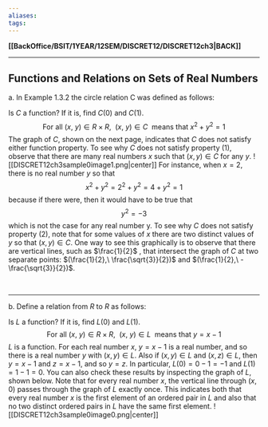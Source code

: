 ```yaml
---
aliases:
tags:
---
```

**[[BackOffice/BSIT/1YEAR/12SEM/DISCRET12/DISCRET12ch3|BACK]]**

---
## Functions and Relations on Sets of Real Numbers
a. In Example 1.3.2 the circle relation C was defined as follows:

Is $C$ a function? If it is, find $C(0)$ and $C(1)$.
$$\text{For all}\ (x,\ y) \in R \times R,\ \ (x,\ y) \in C\ \ \text{means that}\ x^2 + y^2 = 1$$
The graph of $C$, shown on the next page, indicates that $C$ does not satisfy either function property. To see why $C$ does not satisfy property (1), observe that there are many real numbers $x$ such that $(x, y) \in C$ for any $y$.
![[DISCRET12ch3sample0image1.png|center]]
For instance, when $x = 2$, there is no real number $y$ so that
$$x^2 + y^2 = 2^2 + y^2 = 4 + y^2 = 1$$
because if there were, then it would have to be true that
$$y^2 = −3$$
which is not the case for any real number y. To see why $C$ does not satisfy property (2), note that for some values of $x$ there are two distinct values of $y$ so that $(x, y) \in C$. One way to see this graphically is to observe that there are vertical lines, such as $\frac{1}{2}$ , that intersect the graph of $C$ at two separate points: $(\frac{1}{2},\ \frac{\sqrt{3}}{2})$ and $(\frac{1}{2},\ -\frac{\sqrt{3}}{2})$.

<br>

---
b. Define a relation from $R$ to $R$ as follows:

Is $L$ a function? If it is, find $L(0)$ and $L(1)$.
$$\text{For all}\ (x,\ y) \in R \times R,\ \ (x,\ y) \in L\ \ \text{means that}\ y = x - 1$$
$L$ is a function. For each real number $x$, $y = x − 1$ is a real number, and so there is a real number $y$ with $(x, y) \in L$. Also if $(x, y) \in L$ and $(x, z) \in L$, then $y = x − 1$ and $z = x − 1$, and so $y = z$. In particular, $L(0) = 0 − 1 = −1$ and $L(1) = 1 − 1 = 0$. You can also check these results by inspecting the graph of $L$, shown below. Note that for every real number $x$, the vertical line through $(x, 0)$ passes through the graph of $L$ exactly once. This indicates both that every real number $x$ is the first element of an ordered pair in $L$ and also that no two distinct ordered pairs in $L$ have the same first element.
![[DISCRET12ch3sample0image0.png|center]]
